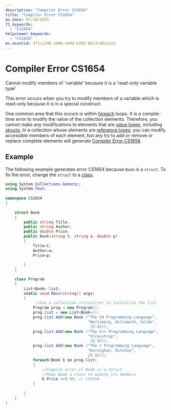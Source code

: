 ```yaml
---
description: "Compiler Error CS1654"
title: "Compiler Error CS1654"
ms.date: 07/20/2015
f1_keywords: 
  - "CS1654"
helpviewer_keywords: 
  - "CS1654"
ms.assetid: 471c1298-1908-449d-b765-8dc3cd81a11d
---
```

# Compiler Error CS1654

Cannot modify members of 'variable' because it is a 'read-only variable type'  
  
 This error occurs when you try to modify members of a variable which is read-only because it is in a special construct.  
  
 One common area that this occurs is within [foreach](../language-reference/statements/iteration-statements.md#the-foreach-statement) loops. It is a compile-time error to modify the value of the collection elements. Therefore, you cannot make any modifications to elements that are [value types](../language-reference/builtin-types/value-types.md), including [structs](../language-reference/builtin-types/struct.md). In a collection whose elements are [reference types](../language-reference/keywords/reference-types.md), you can modify accessible members of each element, but any try to add or remove or replace complete elements will generate [Compiler Error CS1656](../language-reference/compiler-messages/unsafe-code-errors.md#fixed-buffers).  
  
## Example  

 The following example generates error CS1654 because `Book` is a `struct`. To fix the error, change the `struct` to a [class](../language-reference/keywords/class.md).  
  
```csharp  
using System.Collections.Generic;  
using System.Text;  
  
namespace CS1654  
{  
  
    struct Book  
    {  
        public string Title;  
        public string Author;  
        public double Price;  
        public Book(string t, string a, double p)  
        {  
            Title=t;  
            Author=a;  
            Price=p;  
  
        }  
    }  
  
    class Program  
    {  
        List<Book> list;  
        static void Main(string[] args)  
        {  
             //Use a collection initializer to initialize the list  
            Program prog = new Program();  
            prog.list = new List<Book>();  
            prog.list.Add(new Book ("The C# Programming Language",  
                                    "Hejlsberg, Wiltamuth, Golde",  
                                     29.95));  
            prog.list.Add(new Book ("The C++ Programming Language",  
                                    "Stroustrup",  
                                     29.95));  
            prog.list.Add(new Book ("The C Programming Language",  
                                    "Kernighan, Ritchie",  
                                    29.95));  
            foreach(Book b in prog.list)  
            {  
                //Compile error if Book is a struct  
                //Make Book a class to modify its members  
                b.Price +=9.95; // CS1654  
            }  
  
        }  
    }  
}  
```
